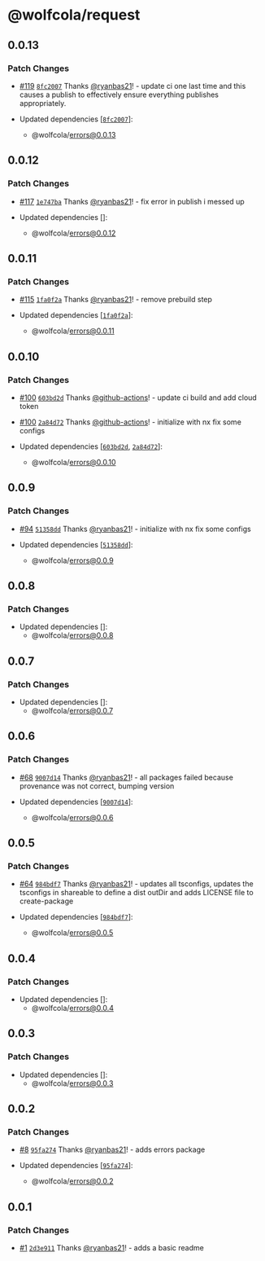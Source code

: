 # @wolfcola/request

## 0.0.13

### Patch Changes

- [#119](https://github.com/ryanbas21/wolfcola-monorepo/pull/119) [`8fc2007`](https://github.com/ryanbas21/wolfcola-monorepo/commit/8fc20070b9053ddc8b0f1838c260531bbd7d3a90) Thanks [@ryanbas21](https://github.com/ryanbas21)! - update ci one last time and this causes a publish to effectively ensure everything publishes appropriately.

- Updated dependencies [[`8fc2007`](https://github.com/ryanbas21/wolfcola-monorepo/commit/8fc20070b9053ddc8b0f1838c260531bbd7d3a90)]:
  - @wolfcola/errors@0.0.13

## 0.0.12

### Patch Changes

- [#117](https://github.com/ryanbas21/wolfcola-monorepo/pull/117) [`1e747ba`](https://github.com/ryanbas21/wolfcola-monorepo/commit/1e747baea558b58ea33a4e70494e09aae1dbf962) Thanks [@ryanbas21](https://github.com/ryanbas21)! - fix error in publish i messed up

- Updated dependencies []:
  - @wolfcola/errors@0.0.12

## 0.0.11

### Patch Changes

- [#115](https://github.com/ryanbas21/wolfcola-monorepo/pull/115) [`1fa0f2a`](https://github.com/ryanbas21/wolfcola-monorepo/commit/1fa0f2a26c748dcdb0428be1917b5e8419b40785) Thanks [@ryanbas21](https://github.com/ryanbas21)! - remove prebuild step

- Updated dependencies [[`1fa0f2a`](https://github.com/ryanbas21/wolfcola-monorepo/commit/1fa0f2a26c748dcdb0428be1917b5e8419b40785)]:
  - @wolfcola/errors@0.0.11

## 0.0.10

### Patch Changes

- [#100](https://github.com/ryanbas21/wolfcola-monorepo/pull/100) [`603bd2d`](https://github.com/ryanbas21/wolfcola-monorepo/commit/603bd2d14b608bbe67307f89f7ca94470e3c4628) Thanks [@github-actions](https://github.com/apps/github-actions)! - update ci build and add cloud token

- [#100](https://github.com/ryanbas21/wolfcola-monorepo/pull/100) [`2a84d72`](https://github.com/ryanbas21/wolfcola-monorepo/commit/2a84d727d34ee09b2dc3e680a8b63da1d9bd0c1f) Thanks [@github-actions](https://github.com/apps/github-actions)! - initialize with nx fix some configs

- Updated dependencies [[`603bd2d`](https://github.com/ryanbas21/wolfcola-monorepo/commit/603bd2d14b608bbe67307f89f7ca94470e3c4628), [`2a84d72`](https://github.com/ryanbas21/wolfcola-monorepo/commit/2a84d727d34ee09b2dc3e680a8b63da1d9bd0c1f)]:
  - @wolfcola/errors@0.0.10

## 0.0.9

### Patch Changes

- [#94](https://github.com/ryanbas21/wolfcola-monorepo/pull/94) [`51358dd`](https://github.com/ryanbas21/wolfcola-monorepo/commit/51358dd3166d2bfa707c1e2655da24d76a9e7f1c) Thanks [@ryanbas21](https://github.com/ryanbas21)! - initialize with nx fix some configs

- Updated dependencies [[`51358dd`](https://github.com/ryanbas21/wolfcola-monorepo/commit/51358dd3166d2bfa707c1e2655da24d76a9e7f1c)]:
  - @wolfcola/errors@0.0.9

## 0.0.8

### Patch Changes

- Updated dependencies []:
  - @wolfcola/errors@0.0.8

## 0.0.7

### Patch Changes

- Updated dependencies []:
  - @wolfcola/errors@0.0.7

## 0.0.6

### Patch Changes

- [#68](https://github.com/ryanbas21/wolfcola-monorepo/pull/68) [`9007d14`](https://github.com/ryanbas21/wolfcola-monorepo/commit/9007d140087d9337d5fc47c4990ea917c472cf5e) Thanks [@ryanbas21](https://github.com/ryanbas21)! - all packages failed because provenance was not correct, bumping version

- Updated dependencies [[`9007d14`](https://github.com/ryanbas21/wolfcola-monorepo/commit/9007d140087d9337d5fc47c4990ea917c472cf5e)]:
  - @wolfcola/errors@0.0.6

## 0.0.5

### Patch Changes

- [#64](https://github.com/ryanbas21/wolfcola-monorepo/pull/64) [`984bdf7`](https://github.com/ryanbas21/wolfcola-monorepo/commit/984bdf7710b100bfd42a8ef6379241b17b8c3c20) Thanks [@ryanbas21](https://github.com/ryanbas21)! - updates all tsconfigs, updates the tsconfigs in shareable to define a dist outDir and adds LICENSE file to create-package

- Updated dependencies [[`984bdf7`](https://github.com/ryanbas21/wolfcola-monorepo/commit/984bdf7710b100bfd42a8ef6379241b17b8c3c20)]:
  - @wolfcola/errors@0.0.5

## 0.0.4

### Patch Changes

- Updated dependencies []:
  - @wolfcola/errors@0.0.4

## 0.0.3

### Patch Changes

- Updated dependencies []:
  - @wolfcola/errors@0.0.3

## 0.0.2

### Patch Changes

- [#8](https://github.com/ryanbas21/wolfcola-monorepo/pull/8) [`95fa274`](https://github.com/ryanbas21/wolfcola-monorepo/commit/95fa274f6166f20cbccf0bc7cb5d3895f77bb048) Thanks [@ryanbas21](https://github.com/ryanbas21)! - adds errors package

- Updated dependencies [[`95fa274`](https://github.com/ryanbas21/wolfcola-monorepo/commit/95fa274f6166f20cbccf0bc7cb5d3895f77bb048)]:
  - @wolfcola/errors@0.0.2

## 0.0.1

### Patch Changes

- [#1](https://github.com/ryanbas21/wolfcola-monorepo/pull/1) [`2d3e911`](https://github.com/ryanbas21/wolfcola-monorepo/commit/2d3e9118d032df83222262603e0b6c796369ffb9) Thanks [@ryanbas21](https://github.com/ryanbas21)! - adds a basic readme
